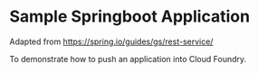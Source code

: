 # Sample Springboot Application

Adapted from https://spring.io/guides/gs/rest-service/

To demonstrate how to push an application into Cloud Foundry.
